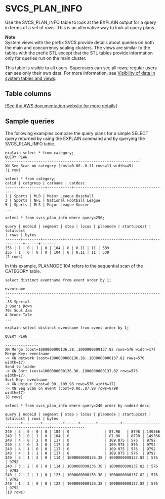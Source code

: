 # SVCS\_PLAN\_INFO<a name="r_SVCS_PLAN_INFO"></a>

Use the SVCS\_PLAN\_INFO table to look at the EXPLAIN output for a query in terms of a set of rows\. This is an alternative way to look at query plans\. 

**Note**  
System views with the prefix SVCS provide details about queries on both the main and concurrency scaling clusters\. The views are similar to the tables with the prefix STL except that the STL tables provide information only for queries run on the main cluster\.

This table is visible to all users\. Superusers can see all rows; regular users can see only their own data\. For more information, see [Visibility of data in system tables and views](c_visibility-of-data.md)\.

## Table columns<a name="r_SVCS_PLAN_INFO-table-columns"></a>

[\[See the AWS documentation website for more details\]](http://docs.aws.amazon.com/redshift/latest/dg/r_SVCS_PLAN_INFO.html)

## Sample queries<a name="r_SVCS_PLAN_INFO-sample-queries"></a>

The following examples compare the query plans for a simple SELECT query returned by using the EXPLAIN command and by querying the SVCS\_PLAN\_INFO table\. 

```
explain select * from category;
QUERY PLAN
-------------------------------------------------------------
XN Seq Scan on category (cost=0.00..0.11 rows=11 width=49)
(1 row)

select * from category;
catid | catgroup | catname | catdesc
-------+----------+-----------+--------------------------------------------
1 | Sports | MLB | Major League Baseball
3 | Sports | NFL | National Football League
5 | Sports | MLS | Major League Soccer
...

select * from svcs_plan_info where query=256;

query | nodeid | segment | step | locus | plannode | startupcost | totalcost
| rows | bytes
-------+--------+---------+------+-------+----------+-------------+-----------+------+-------
256 | 1 | 0 | 1 | 0 | 104 | 0 | 0.11 | 11 | 539
256 | 1 | 0 | 0 | 0 | 104 | 0 | 0.11 | 11 | 539
(2 rows)
```

In this example, PLANNODE 104 refers to the sequential scan of the CATEGORY table\.

```
select distinct eventname from event order by 1;

eventname
------------------------------------------------------------------------
.38 Special
3 Doors Down
70s Soul Jam
A Bronx Tale
...

explain select distinct eventname from event order by 1;

QUERY PLAN
-------------------------------------------------------------------------------------
XN Merge (cost=1000000000136.38..1000000000137.82 rows=576 width=17)
Merge Key: eventname
-> XN Network (cost=1000000000136.38..1000000000137.82 rows=576
width=17)
Send to leader
-> XN Sort (cost=1000000000136.38..1000000000137.82 rows=576
width=17)
Sort Key: eventname
-> XN Unique (cost=0.00..109.98 rows=576 width=17)
-> XN Seq Scan on event (cost=0.00..87.98 rows=8798
width=17)
(8 rows)

select * from svcs_plan_info where query=240 order by nodeid desc;

query | nodeid | segment | step | locus | plannode | startupcost |
totalcost | rows | bytes
-------+--------+---------+------+-------+----------+------------------+------------------+------+--------
240 | 5 | 0 | 0 | 0 | 104 | 0                | 87.98   | 8798 | 149566         
240 | 5 | 0 | 1 | 0 | 104 | 0                | 87.98   | 8798 | 149566
240 | 4 | 0 | 2 | 0 | 117 | 0                | 109.975 | 576  | 9792
240 | 4 | 0 | 3 | 0 | 117 | 0                | 109.975 | 576  | 9792
240 | 4 | 1 | 0 | 0 | 117 | 0                | 109.975 | 576  | 9792
240 | 4 | 1 | 1 | 0 | 117 | 0                | 109.975 | 576  | 9792
240 | 3 | 1 | 2 | 0 | 114 | 1000000000136.38 | 1000000000137.82 | 576 | 9792
240 | 3 | 2 | 0 | 0 | 114 | 1000000000136.38 | 1000000000137.82 | 576 | 9792
240 | 2 | 2 | 1 | 0 | 123 | 1000000000136.38 | 1000000000137.82 | 576 | 9792
240 | 1 | 3 | 0 | 0 | 122 | 1000000000136.38 | 1000000000137.82 | 576 | 9792
(10 rows)
```